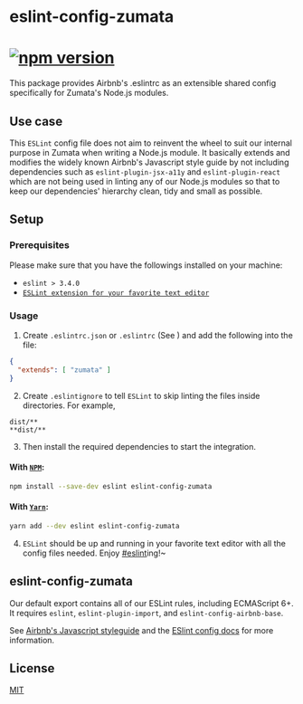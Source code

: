 # eslint-config-zumata

# [![npm version](https://badge.fury.io/js/eslint-config-zumata.svg)](http://badge.fury.io/js/eslint-config-zumata)

This package provides Airbnb's .eslintrc as an extensible shared config specifically for Zumata's Node.js modules.

## Use case

This `ESLint` config file does not aim to reinvent the wheel to suit our internal purpose in Zumata when writing a Node.js module. It basically extends and modifies the widely known Airbnb's Javascript style guide by not including dependencies such as `eslint-plugin-jsx-a11y` and `eslint-plugin-react` which are not being used in linting any of our Node.js modules so that to keep our dependencies' hierarchy clean, tidy and small as possible.

## Setup

### Prerequisites

Please make sure that you have the followings installed on your machine:

-  `eslint > 3.4.0`
- [`ESLint extension for your favorite text editor`](http://eslint.org/docs/user-guide/integrations)

### Usage

1. Create `.eslintrc.json` or `.eslintrc` (See [](http://eslint.org/docs/user-guide/configuring)) and add the following into the file:

  ```json
  {
    "extends": [ "zumata" ]
  }
  ```

2. Create `.eslintignore` to tell `ESLint` to skip linting the files inside directories. For example,
  ```
  dist/**
  **dist/**
  ```

3. Then install the required dependencies to start the integration.

  #### With [`NPM`](https://github.com/npm/npm):
  ```sh
  npm install --save-dev eslint eslint-config-zumata
  ```

  #### With [`Yarn`](https://github.com/yarnpkg/yarn):
  ```sh
  yarn add --dev eslint eslint-config-zumata
  ```

4. `ESLint` should be up and running in your favorite text editor with all the config files needed. Enjoy [#eslint](https://twitter.com/search?q=%23eslint&src=typd)ing!~

## eslint-config-zumata

Our default export contains all of our ESLint rules, including ECMAScript 6+. It requires `eslint`, `eslint-plugin-import`, and `eslint-config-airbnb-base`.

See [Airbnb's Javascript styleguide](https://github.com/airbnb/javascript) and
the [ESlint config docs](http://eslint.org/docs/user-guide/configuring#extending-configuration-files)
for more information.

## License

[MIT](https://github.com/Zumata/eslint-config-zumata/blob/master/LICENSE)
